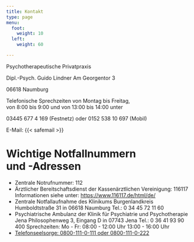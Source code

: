 ```yaml
---
title: Kontakt
type: page
menu:
  foot:
    weight: 10
  left:
    weight: 60

---
```

Psychotherapeutische Privatpraxis

Dipl.-Psych. Guido Lindner
Am Georgentor 3

06618 Naumburg

Telefonische Sprechzeiten von Montag bis Freitag,<br>
von 8:00 bis 9:00 und von 13:00 bis 14:00 unter<br>

03445 677 4 169 (Festnetz) oder
0152 538 10 697 (Mobil)

E-Mail: {{< safemail >}}

# Wichtige Notfallnummern<br>und -Adressen

* Zentrale Notrufnummer: 112
* Ärztlicher Bereitschaftsdienst der Kassenärztlichen Vereinigung: 116117
  Informationen siehe unter: https://www.116117.de/html/de/
* Zentrale Notfallaufnahme des Klinikums Burgenlandkreis
  Humboldtstraße 31 in 06618 Naumburg
  Tel.: 0 34 45 72 11 60
* Psychiatrische Ambulanz der Klinik für Psychiatrie und Psychotherapie Jena
  Philosophenweg 3, Eingang D in 07743 Jena
  Tel.: 0 36 41 93 90 400
  Sprechzeiten:
  Mo - Fr: 08:00 - 12:00 Uhr
  13:00 - 16:00 Uhr
* [Telefonseelsorge: 0800-111-0-111 oder 0800-111-0-222](http://www.telefonseelsorge.de/ "Telefonseelsorge: 0800-111-0-111 oder 0800-111-0-222")
